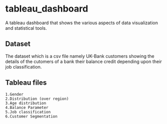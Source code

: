# tableau_dashboard
A tableau dashboard that shows the various aspects of data visualization and statistical tools.

## Dataset
  The dataset which is a csv file namely UK-Bank customers showing the details of the cutomers of a bank their balance credit depending upon their job classification.

## Tableau files 
	1.Gender
	2.Distribution (over region)
	3.Age distribution
	4.Balance Parameter
	5.Job classification
	6.Customer Segmentation

